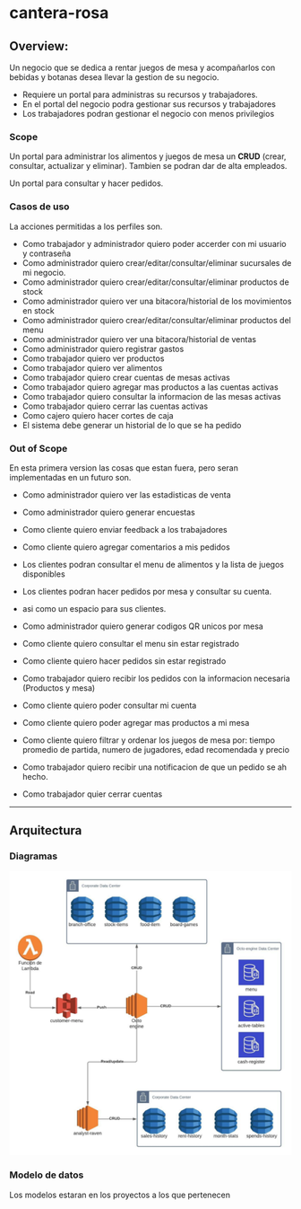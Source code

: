 # cantera-rosa

## **Overview:**

Un negocio que se dedica a rentar juegos de mesa y acompañarlos con bebidas y botanas desea llevar la gestion de su negocio.

- Requiere un portal para administras su recursos y trabajadores.
- En el portal del negocio podra gestionar sus recursos y trabajadores
- Los trabajadores podran gestionar el negocio con menos privilegios

### **Scope**

Un portal para administrar los alimentos y juegos de mesa un **CRUD** (crear, consultar, actualizar y eliminar). Tambien se podran dar de alta empleados.

Un portal para consultar y hacer pedidos.

### **Casos de uso**

La acciones permitidas a los perfiles son.

- Como trabajador y administrador quiero poder accerder con mi usuario y contraseña
- Como administrador quiero crear/editar/consultar/eliminar sucursales de mi negocio.
- Como administrador quiero crear/editar/consultar/eliminar productos de stock
- Como administrador quiero ver una bitacora/historial de los movimientos en stock
- Como administrador quiero crear/editar/consultar/eliminar productos del menu
- Como administrador quiero ver una bitacora/historial de ventas
- Como administrador quiero registrar gastos
- Como trabajador quiero ver productos
- Como trabajador quiero ver alimentos
- Como trabajador quiero crear cuentas de mesas activas
- Como trabajador quiero agregar mas productos a las cuentas activas 
- Como trabajador quiero consultar la informacion de las mesas activas
- Como trabajador quiero cerrar las cuentas activas
- Como cajero quiero hacer cortes de caja
- El sistema debe generar un historial de lo que se ha pedido

### **Out of Scope**

En esta primera version las cosas que estan fuera, pero seran implementadas en un futuro son.

- Como administrador quiero ver las estadisticas de venta
- Como administrador quiero generar encuestas 
- Como cliente quiero enviar feedback a los trabajadores
- Como cliente quiero agregar comentarios a mis pedidos

- Los clientes podran consultar el menu de alimentos y la lista de juegos disponibles
- Los clientes podran hacer pedidos por mesa y consultar su cuenta.
- asi como un espacio para sus clientes.
- Como administrador quiero generar codigos QR unicos por mesa
- Como cliente quiero consultar el menu sin estar registrado
- Como cliente quiero hacer pedidos sin estar registrado
- Como trabajador quiero recibir los pedidos con la informacion necesaria (Productos y mesa)
- Como cliente quiero poder consultar mi cuenta
- Como cliente quiero poder agregar mas productos a mi mesa
- Como cliente quiero filtrar y ordenar los juegos de mesa por: tiempo promedio de partida, numero de jugadores, edad recomendada y precio
- Como trabajador quiero recibir una notificacion de que un pedido se ah hecho.
- Como trabajador quier cerrar cuentas

---

## **Arquitectura**

### **Diagramas**

![Infraestructure](./img/cantera_infraestructura.jpeg?raw=true)

### **Modelo de datos**

Los modelos estaran en los proyectos a los que pertenecen
